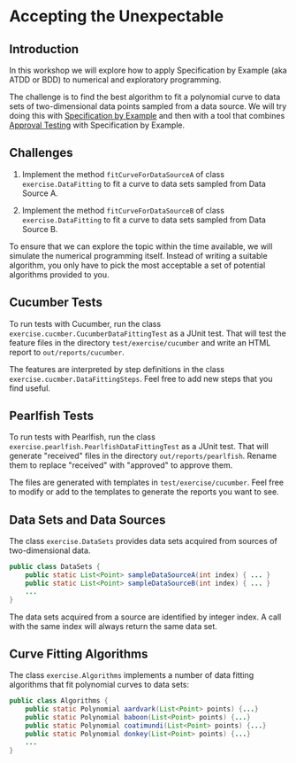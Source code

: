 Accepting the Unexpectable
==========================

Introduction
------------

In this workshop we will explore how to apply Specification by Example (aka ATDD or BDD) to numerical and exploratory programming. 

The challenge is to find the best algorithm to fit a polynomial curve to data sets of two-dimensional data points sampled from a data source. We will try doing this with [Specification by Example] and then with a tool that combines [Approval Testing] with Specification by Example.



Challenges
----------

1. Implement the method `fitCurveForDataSourceA` of class `exercise.DataFitting` to fit a curve to data sets sampled from Data Source A.

2. Implement the method `fitCurveForDataSourceB` of class `exercise.DataFitting` to fit a curve to data sets sampled from Data Source B.

To ensure that we can explore the topic within the time available, we will simulate the numerical programming itself. Instead of writing a suitable algorithm, you only have to pick the most acceptable a set of potential algorithms provided to you.


Cucumber Tests
--------------

To run tests with Cucumber, run the class `exercise.cucmber.CucumberDataFittingTest` as a JUnit test. That will test the feature files in the directory `test/exercise/cucumber` and write an HTML report to `out/reports/cucumber`.

The features are interpreted by step definitions in the class `exercise.cucmber.DataFittingSteps`.  Feel free to add new steps that you find useful.


Pearlfish Tests
---------------

To run tests with Pearlfish, run the class 	`exercise.pearlfish.PearlfishDataFittingTest` as a JUnit test.  That will generate "received" files in the directory `out/reports/pearlfish`. Rename them to replace "received" with "approved" to approve them.

The files are generated with templates in `test/exercise/cucumber`.  Feel free to modify or add to the templates to generate the reports you want to see.

Data Sets and Data Sources
--------------------------

The class `exercise.DataSets` provides data sets acquired from sources of two-dimensional data.

~~~~~~~~~~~~~~~~~~~~~~~~~~~~~~~~~~~~~~~~~~~~~~~~~~~~~~~~~~java
public class DataSets {
    public static List<Point> sampleDataSourceA(int index) { ... }
    public static List<Point> sampleDataSourceB(int index) { ... }
    ...
}
~~~~~~~~~~~~~~~~~~~~~~~~~~~~~~~~~~~~~~~~~~~~~~~~~~~~~~~~~~

The data sets acquired from a source are identified by integer index.  A call with the same index will always return the same data set.

Curve Fitting Algorithms
------------------------

The class `exercise.Algorithms` implements a number of data fitting algorithms that fit polynomial curves to data sets:

~~~~~~~~~~~~~~~~~~~~~~~~~~~~~~~~~~~~~~~~~~~~~~~~~~~~~~~~~~java
public class Algorithms {
    public static Polynomial aardvark(List<Point> points) {...}
    public static Polynomial baboon(List<Point> points) {...}
    public static Polynomial coatimundi(List<Point> points) {...}
    public static Polynomial donkey(List<Point> points) {...}
    ...
}
~~~~~~~~~~~~~~~~~~~~~~~~~~~~~~~~~~~~~~~~~~~~~~~~~~~~~~~~~~


[Specification by Example]: http://en.wikipedia.org/wiki/Specification_by_example
[Approval Testing]: http://approvaltests.com
